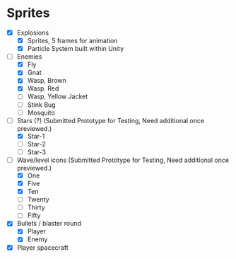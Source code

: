 # Sprites

- [X] Explosions
  - [X] Sprites, 5 frames for animation
  - [X] Particle System built within Unity
- [ ] Enemies
  - [X] Fly
  - [X] Gnat
  - [X] Wasp, Brown
  - [X] Wasp. Red
  - [ ] Wasp, Yellow Jacket
  - [ ] Stink Bug
  - [ ] Mosquito
- [ ] Stars (?) (Submitted Prototype for Testing, Need additional once previewed.)
  - [X] Star-1
  - [ ] Star-2
  - [ ] Star-3
- [ ] Wave/level icons (Submitted Prototype for Testing, Need additional once previewed.)
  - [X] One
  - [X] Five
  - [X] Ten
  - [ ] Twenty
  - [ ] Thirty
  - [ ] Fifty
- [X] Bullets / blaster round
  - [X] Player
  - [X] Enemy
- [X] Player spacecraft
